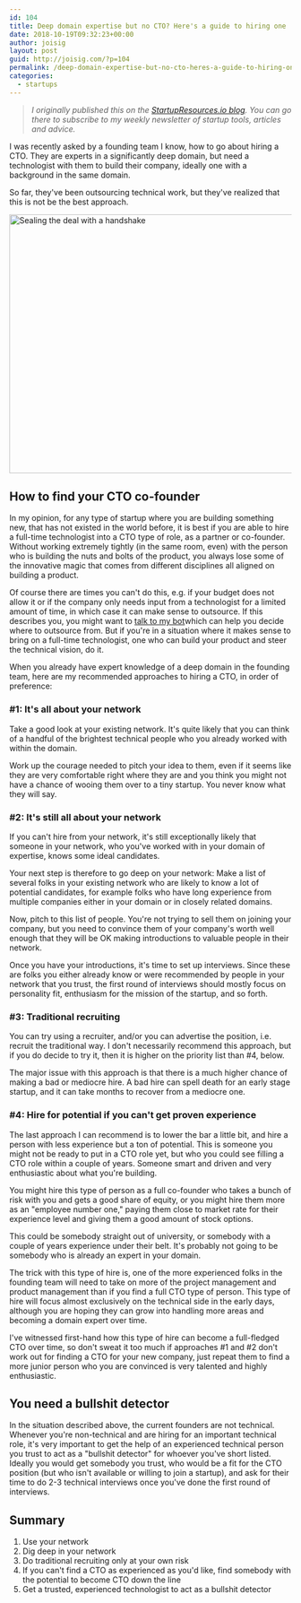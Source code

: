 ```yaml
---
id: 104
title: Deep domain expertise but no CTO? Here's a guide to hiring one
date: 2018-10-19T09:32:23+00:00
author: joisig
layout: post
guid: http://joisig.com/?p=104
permalink: /deep-domain-expertise-but-no-cto-heres-a-guide-to-hiring-one/
categories:
  - startups
---
```

> _I originally published this on the [StartupResources.io blog](https://startupresources.io/blog/deep-domain-expertise-but-no-cto-how-to-hire-one/). You can go there to subscribe to my weekly newsletter of startup tools, articles and advice._

I was recently asked by a founding team I know, how to go about hiring a CTO. They are experts in a significantly deep domain, but need a technologist with them to build their company, ideally one with a background in the same domain.

So far, they've been outsourcing technical work, but they've realized that this is not be the best approach.

[<img class="aligncenter size-large wp-image-105" src="http://joisig.com/wp-content/uploads/2018/10/recruit-1024x607.jpg" alt="Sealing the deal with a handshake" width="780" height="462" srcset="http://joisig.com/wp-content/uploads/2018/10/recruit-1024x607.jpg 1024w, http://joisig.com/wp-content/uploads/2018/10/recruit-300x178.jpg 300w, http://joisig.com/wp-content/uploads/2018/10/recruit-768x455.jpg 768w, http://joisig.com/wp-content/uploads/2018/10/recruit.jpg 1280w" sizes="(max-width: 780px) 100vw, 780px" />](http://joisig.com/wp-content/uploads/2018/10/recruit.jpg)

## How to find your CTO co-founder

In my opinion, for any type of startup where you are building something new, that has not existed in the world before, it is best if you are able to hire a full-time technologist into a CTO type of role, as a partner or co-founder. Without working extremely tightly (in the same room, even) with the person who is building the nuts and bolts of the product, you always lose some of the innovative magic that comes from different disciplines all aligned on building a product.

Of course there are times you can't do this, e.g. if your budget does not allow it or if the company only needs input from a technologist for a limited amount of time, in which case it can make sense to outsource. If this describes you, you might want to <a href="https://landbot.io/u/H-76685-N4PG3YOBF172I1DF/index.html" target="_blank" rel="noopener">talk to my bot</a>which can help you decide where to outsource from. But if you're in a situation where it makes sense to bring on a full-time technologist, one who can build your product and steer the technical vision, do it.

When you already have expert knowledge of a deep domain in the founding team, here are my recommended approaches to hiring a CTO, in order of preference:

### #1: It's all about your network

Take a good look at your existing network. It's quite likely that you can think of a handful of the brightest technical people who you already worked with within the domain.

Work up the courage needed to pitch your idea to them, even if it seems like they are very comfortable right where they are and you think you might not have a chance of wooing them over to a tiny startup. You never know what they will say.

### #2: It's still all about your network

If you can't hire from your network, it's still exceptionally likely that someone in your network, who you've worked with in your domain of expertise, knows some ideal candidates.

Your next step is therefore to go deep on your network: Make a list of several folks in your existing network who are likely to know a lot of potential candidates, for example folks who have long experience from multiple companies either in your domain or in closely related domains.

Now, pitch to this list of people. You're not trying to sell them on joining your company, but you need to convince them of your company's worth well enough that they will be OK making introductions to valuable people in their network.

Once you have your introductions, it's time to set up interviews. Since these are folks you either already know or were recommended by people in your network that you trust, the first round of interviews should mostly focus on personality fit, enthusiasm for the mission of the startup, and so forth.

### #3: Traditional recruiting

You can try using a recruiter, and/or you can advertise the position, i.e. recruit the traditional way. I don't necessarily recommend this approach, but if you do decide to try it, then it is higher on the priority list than #4, below.

The major issue with this approach is that there is a much higher chance of making a bad or mediocre hire. A bad hire can spell death for an early stage startup, and it can take months to recover from a mediocre one.

### #4: Hire for potential if you can't get proven experience

The last approach I can recommend is to lower the bar a little bit, and hire a person with less experience but a ton of potential. This is someone you might not be ready to put in a CTO role yet, but who you could see filling a CTO role within a couple of years. Someone smart and driven and very enthusiastic about what you're building.

You might hire this type of person as a full co-founder who takes a bunch of risk with you and gets a good share of equity, or you might hire them more as an "employee number one," paying them close to market rate for their experience level and giving them a good amount of stock options.

This could be somebody straight out of university, or somebody with a couple of years experience under their belt. It's probably not going to be somebody who is already an expert in your domain.

The trick with this type of hire is, one of the more experienced folks in the founding team will need to take on more of the project management and product management than if you find a full CTO type of person. This type of hire will focus almost exclusively on the technical side in the early days, although you are hoping they can grow into handling more areas and becoming a domain expert over time.

I've witnessed first-hand how this type of hire can become a full-fledged CTO over time, so don't sweat it too much if approaches #1 and #2 don't work out for finding a CTO for your new company, just repeat them to find a more junior person who you are convinced is very talented and highly enthusiastic.

## You need a bullshit detector

In the situation described above, the current founders are not technical. Whenever you're non-technical and are hiring for an important technical role, it's very important to get the help of an experienced technical person you trust to act as a "bullshit detector" for whoever you've short listed. Ideally you would get somebody you trust, who would be a fit for the CTO position (but who isn't available or willing to join a startup), and ask for their time to do 2-3 technical interviews once you've done the first round of interviews.

## Summary

  1. Use your network
  2. Dig deep in your network
  3. Do traditional recruiting only at your own risk
  4. If you can't find a CTO as experienced as you'd like, find somebody with the potential to become CTO down the line
  5. Get a trusted, experienced technologist to act as a bullshit detector
